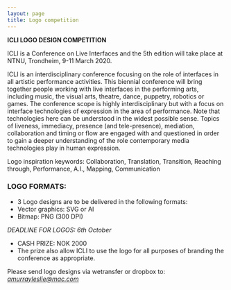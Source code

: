 ```yaml
---
layout: page
title: Logo competition
---
```


**ICLI LOGO DESIGN COMPETITION**

ICLI is a Conference on Live Interfaces and the 5th edition will take place at NTNU, Trondheim, 9-11 March 2020.  

ICLI is an interdisciplinary conference focusing on the role of interfaces in all artistic performance activities. 
This biennial conference will bring together people working with live interfaces in the performing arts, including music, the visual arts, 
theatre, dance, puppetry, robotics or games. The conference scope is highly interdisciplinary but with a focus on interface technologies of 
expression in the area of performance. Note that technologies here can be understood in the widest possible sense. Topics of liveness, immediacy, presence (and tele-presence), 
mediation, collaboration and timing or flow are engaged with and questioned in order to gain a deeper understanding of the role contemporary 
media technologies play in human expression.

Logo inspiration keywords: Collaboration, Translation, Transition, Reaching through, Performance, A.I., Mapping, Communication

### LOGO FORMATS:
* 3 Logo designs are to be delivered in the following formats:
* Vector graphics: SVG or AI
* Bitmap: PNG (300 DPI)

*DEADLINE FOR LOGOS: 6th October*

* CASH PRIZE: NOK 2000
* The prize also allow ICLI to use the logo for all purposes of branding the conference as appropriate.

Please send logo designs via wetransfer or dropbox to:  
*amurrayleslie@mac.com*
